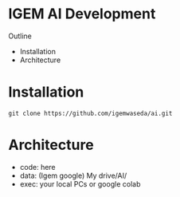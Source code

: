 
# IGEM AI Development
Outline 
  - Installation
  - Architecture

# Installation
 ```
 git clone https://github.com/igemwaseda/ai.git
 ```
# Architecture
 - code: here
 - data: (Igem google) My drive/AI/
 - exec: your local PCs or google colab
